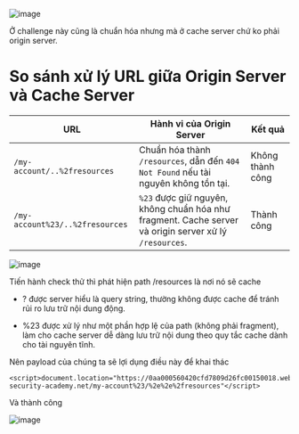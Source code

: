 ![image](https://github.com/user-attachments/assets/397edc23-3dbf-4e41-b6e7-270f632fc84a)

Ở challenge này cũng là chuẩn hóa nhưng mà ở cache server chứ ko phải origin server.

# So sánh xử lý URL giữa Origin Server và Cache Server

| URL                              | Hành vi của Origin Server                                        | Kết quả          |
|----------------------------------|------------------------------------------------------------------|------------------|
| `/my-account/..%2fresources`     | Chuẩn hóa thành `/resources`, dẫn đến `404 Not Found` nếu tài nguyên không tồn tại. | Không thành công |
| `/my-account%23/..%2fresources`  | `%23` được giữ nguyên, không chuẩn hóa như fragment. Cache server và origin server xử lý `/resources`. | Thành công       |

![image](https://github.com/user-attachments/assets/bbcfffd5-a9af-452f-bd6e-3b4abb876d52)

Tiến hành check thử thì phát hiện path /resources là nơi nó sẽ cache

+ ? được server hiểu là query string, thường không được cache để tránh rủi ro lưu trữ nội dung động.

+ %23 được xử lý như một phần hợp lệ của path (không phải fragment), làm cho cache server dễ dàng lưu trữ nội dung theo quy tắc cache dành cho tài nguyên tĩnh.

Nên payload của chúng ta sẽ lợi dụng điều này để khai thác

```
<script>document.location="https://0aa000560420cfd7809d26fc00150018.web-security-academy.net/my-account%23/%2e%2e%2fresources"</script>
```

Và thành công 

![image](https://github.com/user-attachments/assets/4cbf59ef-f838-4c90-bbf6-949e26e9e338)
